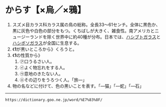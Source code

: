 # からす【×烏／×鴉】

1. スズメ目カラス科カラス属の鳥の総称。全長33～61センチ。全体に黒色か、黒に灰色や白色の部分をもつ。くちばしが大きく、雑食性。南アメリカとニュージーランドを除く世界中に約40種が分布。日本では、[ハシブトガラス](https://dictionary.goo.ne.jp/word/%E5%98%B4%E5%A4%AA%E9%B4%89/#jn-176025)と[ハシボソガラス](https://dictionary.goo.ne.jp/word/%E5%98%B4%E7%B4%B0%E9%B4%89/#jn-176030)が全国に生息する。
2. 《**1**が黒いところから》くろうと。
3. 《**1**の性質から》    
    1.  ㋐口うるさい人。        
    2.  ㋑よく物忘れをする人。        
    3.  ㋒意地のきたない人。        
    4.  ㋓その辺りをうろつく人。「旅―」
4. 物の名などに付けて、色の黒いことを表す。「―猫」「―蛇」「―石」

---
`https://dictionary.goo.ne.jp/word/%E7%83%8F/`